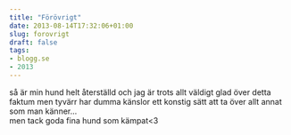 ```yaml
---
title: "Förövrigt"
date: 2013-08-14T17:32:06+01:00
slug: forovrigt
draft: false
tags:
- blogg.se
- 2013
---
```

så är min hund helt återställd och jag är trots allt väldigt glad över detta faktum men tyvärr har dumma känslor ett konstig sätt att ta över allt annat som man känner...  
men tack goda fina hund som kämpat<3